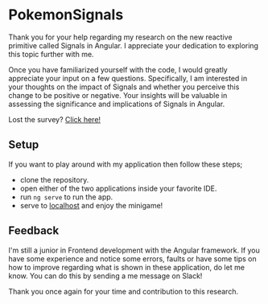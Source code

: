 # PokemonSignals
 
Thank you for your help regarding my research on the new reactive primitive called Signals in Angular. I appreciate your dedication to exploring this topic further with me. 

Once you have familiarized yourself with the code, I would greatly appreciate your input on a few questions. Specifically, I am interested in your thoughts on the impact of Signals and whether you perceive this change to be positive or negative. Your insights will be valuable in assessing the significance and implications of Signals in Angular.

Lost the survey? [Click here!](https://forms.gle/rzdmB5J8jFRKS1yw8)

## Setup
If you want to play around with my application then follow these steps;
- clone the repository.
- open either of the two applications inside your favorite IDE.
- run ``` ng serve ``` to run the app.
- serve to [localhost](http://localhost:4200/) and enjoy the minigame!

## Feedback
I'm still a junior in Frontend development with the Angular framework. If you have some experience and notice some errors, faults or have some tips on how to improve regarding what is shown in these application, do let me know. You can do this by sending a me message on Slack! 

Thank you once again for your time and contribution to this research.
